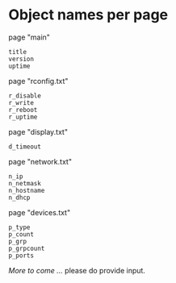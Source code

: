 # Object names per page


page "main"

	title
	version
	uptime

page "rconfig.txt"
	
	r_disable
	r_write
	r_reboot
	r_uptime
	
page "display.txt"

	d_timeout

page "network.txt"

	n_ip
	n_netmask
	n_hostname
	n_dhcp
	
page "devices.txt"

	p_type
	p_count
	p_grp
	p_grpcount
	p_ports
	
*More to come ...* please do provide input.